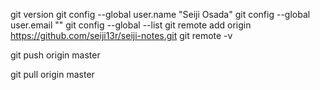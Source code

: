 git version
git config --global user.name "Seiji Osada"
git config --global user.email ""
git config --global --list
git remote add origin https://github.com/seiji13r/seiji-notes.git
git remote -v

git push origin master

git pull origin master
